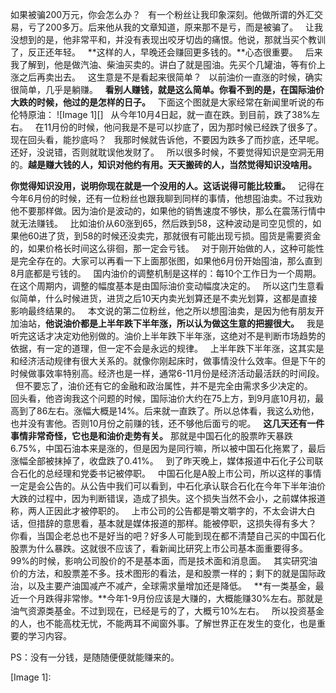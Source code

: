 如果被骗200万元，你会怎么办？
 
有一个粉丝让我印象深刻。他做所谓的外汇交易，亏了200多万。后来他从我的文章知道，原来那不是亏，而是被骗了。
 
让我没想到的是，他非常平和，并没有表现出咬牙切齿的痛恨。他说，那就当买个教训了，反正还年轻。
 
**这样的人，早晚还会赚回更多钱的。**心态很重要。
 
后来我了解到，他是做汽油、柴油买卖的。讲白了就是囤油。先买个几罐油，等有价上涨之后再卖出去。
 
这生意是不是看起来很简单？
 
以前油价一直涨的时候，确实很简单，几乎是躺赚。
 
**看别人赚钱，就是这么简单。你看不到的是，在国际油价大跌的时候，他过的是怎样的日子。**
 
下面这个图就是大家经常在新闻里听说的布伦特原油：
![Image 1][]
 
从今年10月4日起，就一直在跌。到目前，跌了38%左右。
 
在11月份的时候，他问我是不是可以抄底了，因为那时候已经跌了很多了。现在回头看，能抄底吗？
 
我那时候就告诉他，不要因为跌多了而抄底，还早呢。还好，没说错，否则就耽误他发财了。
 
所以很多时候，不要觉得知识是空洞无用的。**越是赚大钱的人，知识对他约有用。天天搬砖的人，当然觉得知识没啥用。**
  
**你觉得知识没用，说明你现在就是一个没用的人。这话说得可能比较重。**
 
记得在今年6月份的时候，还有一位粉丝也跟我聊到同样的事情，他想囤油卖。不过我劝他不要那样做。因为油价是波动的，如果他的销售速度不够快，那么在震荡行情中就无法赚钱。
 
比如油价从60涨到65，然后跌到58，这种波动是司空见惯的，如果他60进了货，到58的时候还没卖完，那就很有可能出现亏损。囤货是需要资金的，如果价格长时间这么徘徊，那一定会亏钱。
 
对于刚开始做的人，这种可能性是完全存在的。大家可以再看一下上面那张图，如果他6月份开始囤油，那么直到8月底都是亏钱的。
 
国内油价的调整机制是这样的：每10个工作日为一个周期。在这个周期内，调整的幅度基本是由国际油价变动幅度决定的。
 
所以这门生意看似简单，什么时候进货，进货之后10天内卖光划算还是不卖光划算，这都是直接影响最终结果的。
 
本文说的第二位粉丝，他之所以想囤油卖，是因为他有朋友开加油站，**他说油价都是上半年跌下半年涨，所以认为做这生意的把握很大。**
 
我是听完这话才决定劝他别做的。油价上半年跌下半年涨，这绝对不是判断市场趋势的依据，有一定的道理，但一定不会是永远的规律。
 
上半年跌下半年涨，这其实是和经济活动规律有很大关系的。就像你刚起床时，做事情没什么效率。但是下午的时候做事效率特别高。经济也是一样，通常6-11月份是经济活动最活跃的时间段。
 
但不要忘了，油价还有它的金融和政治属性，并不是完全由需求多少决定的。
 
回头看，他咨询我这个问题的时候，国际油价大约在75上方，到9月底10月初，最高到了86左右。涨幅大概是14%。后来就一直跌了。所以总体看，我这么劝他，也并没有害他。否则10月份之前赚的钱，还不够他后面亏的呢。
 
**这几天还有一件事情非常奇怪，它也是和油价走势有关。**
那就是中国石化的股票昨天暴跌6.75%，中国石油本来是涨的，但是因为是同行嘛，所以被中国石化拖累了，最后涨幅全部被抹掉了，收盘跌了0.41%。
 
到了昨天晚上，媒体报道中石化子公司联合石化的总经理和党委书记被停职。
 
中国石化是A股上市公司，所以这样的事情一定是会公告的。从公告中我们可以看到，中石化承认联合石化在今年下半年油价大跌的过程中，因为判断错误，造成了损失。这个损失当然不会小，之前媒体报道称，两人正因此才被停职的。
 
上市公司的公告都是嚼文嚼字的，不太会讲大白话，但措辞的意思看，基本就是媒体报道的那样。能被停职，这损失得有多大？
 
你看，当国企老总也不是好当的吧？好多人可能到现在都不清楚自己买的中国石化股票为什么暴跌。这就很不应该了，看新闻比研究上市公司基本面重要得多。99%的时候，影响公司股价的不是基本面，而是技术面和消息面。
 
其实研究油价的方法，和股票差不多。技术图形的看法，是和股票一样的；剩下的就是国际政治，以及主要产油国减产不减产，全球需求量增加还是降低。
 
**有一类基金，最近一个月跌得非常惨。**今年1-9月份应该是大赚的，大概能赚30%左右。那就是油气资源类基金。不过到现在，已经是亏的了，大概亏10%左右。
 
所以投资基金的人，也不能高枕无忧，不能两耳不闻窗外事。了解世界正在发生的变化，也是重要的学习内容。
  
PS：没有一分钱，是随随便便就能赚来的。

[Image 1]: 